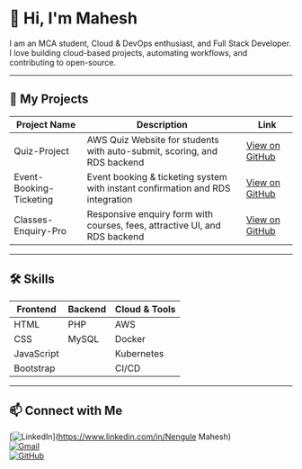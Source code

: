 # 👋 Hi, I'm Mahesh

I am an MCA student, Cloud & DevOps enthusiast, and Full Stack Developer.  
I love building cloud-based projects, automating workflows, and contributing to open-source.

---

## 📂 My Projects

| Project Name | Description | Link |
|--------------|-------------|------|
| Quiz-Project | AWS Quiz Website for students with auto-submit, scoring, and RDS backend | [View on GitHub](https://github.com/maheshnengule/Quiz-Project) |
| Event-Booking-Ticketing | Event booking & ticketing system with instant confirmation and RDS integration | [View on GitHub](https://github.com/maheshnengule/Event-Booking-Ticketing) |
| Classes-Enquiry-Pro | Responsive enquiry form with courses, fees, attractive UI, and RDS backend | [View on GitHub](https://github.com/maheshnengule/Classes-enquiry-Pro) |

---

## 🛠️ Skills

| Frontend | Backend | Cloud & Tools |
|----------|---------|---------------|
| HTML | PHP | AWS |
| CSS | MySQL | Docker |
| JavaScript | | Kubernetes |
| Bootstrap | | CI/CD |

---

## 📫 Connect with Me

[![LinkedIn](https://img.shields.io/badge/LinkedIn-Mahesh-blue?style=for-the-badge&logo=linkedin)](https://www.linkedin.com/in/Nengule Mahesh)  
[![Gmail](https://img.shields.io/badge/Email-Gmail-red?style=for-the-badge&logo=gmail)](mailto:nengulemahesh9373@gmail.com)  
[![GitHub](https://img.shields.io/badge/GitHub-@maheshnengule-black?style=for-the-badge&logo=github)](https://github.com/maheshnengule)
